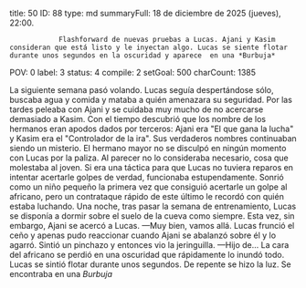 title:          50
ID:             88
type:           md
summaryFull:    18 de diciembre de 2025 (jueves), 22:00.
                
                Flashforward de nuevas pruebas a Lucas. Ajani y Kasim consideran que está listo y le inyectan algo. Lucas se siente flotar durante unos segundos en la oscuridad y aparece  en una *Burbuja*
POV:            0
label:          3
status:         4
compile:        2
setGoal:        500
charCount:      1385


La siguiente semana pasó volando.
Lucas seguía despertándose sólo, buscaba agua y comida y mataba a quién amenazara su seguridad. Por las tardes peleaba con Ajani y se cuidaba muy mucho de no acercarse demasiado a Kasim.
Con el tiempo descubrió que los nombre de los hermanos eran apodos dados por terceros: Ajani era "El que gana la lucha" y Kasim era el "Controlador de la ira". Sus verdaderos nombres continuaban siendo un misterio.
El hermano mayor no se disculpó en ningún momento con Lucas por la paliza. Al parecer no lo consideraba necesario, cosa que molestaba al joven. Si era una táctica para que Lucas no tuviera reparos en intentar acertarle golpes de verdad, funcionaba estupendamente.
Sonrió como un niño pequeño la primera vez que consiguió acertarle un golpe al africano, pero un contrataque rápido de este último le recordó con quién estaba luchando.
Una noche, tras pasar la semana de entrenamiento, Lucas se disponía a dormir sobre el suelo de la cueva como siempre.
Esta vez, sin embargo, Ajani se acercó a Lucas.
—Muy bien, vamos allá.
Lucas frunció el ceño y apenas pudo reaccionar cuando Ajani se abalanzó sobre él y lo agarró. Sintió un pinchazo y entonces vio la jeringuilla.
—Hijo de...
La cara del africano se perdió en una oscuridad que rápidamente lo inundó todo. Lucas se sintió flotar durante unos segundos.
De repente se hizo la luz.
Se encontraba en una *Burbuja*